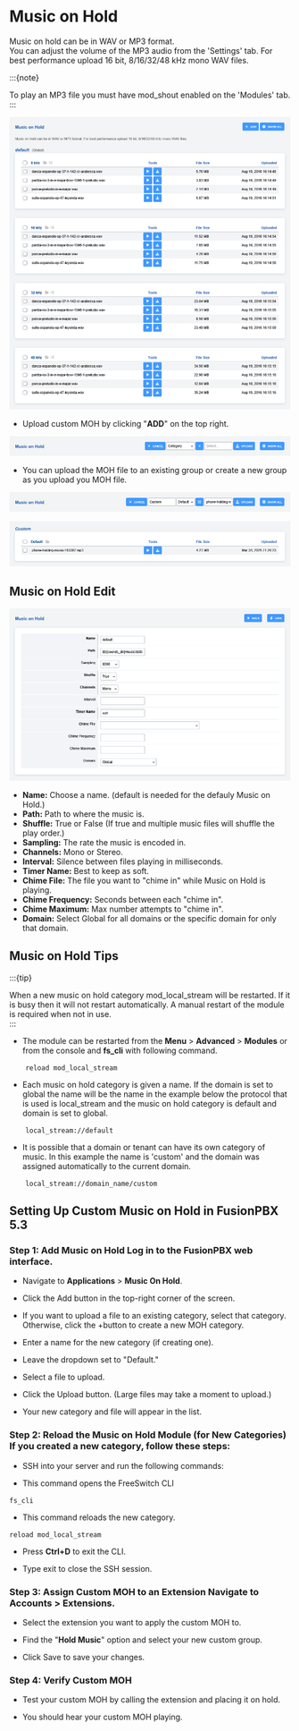 # Music on Hold

Music on hold can be in WAV or MP3 format.   
You can adjust the volume of the MP3 audio from the 'Settings' tab. For best performance upload 16 bit, 8/16/32/48 kHz mono WAV files.   

:::{note}

To play an MP3 file you must have mod_shout enabled on the 'Modules' tab.   
:::

![image](../_static/images/applications/music_on_hold/fusionpbx_music_on_hold1.png)

- Upload custom MOH by clicking "**ADD**" on the top right.

![image](../_static/images/applications/music_on_hold/fusionpbx_music_on_hold2.png)

- You can upload the MOH file to an existing group or create a new group as you upload you MOH file.

![image](../_static/images/applications/music_on_hold/fusionpbx_music_on_hold4.png)

![image](../_static/images/applications/music_on_hold/fusionpbx_music_on_hold5.png)

## Music on Hold Edit

![image](../_static/images/applications/music_on_hold/fusionpbx_music_on_hold6.png)

-   **Name:** Choose a name. (default is needed for the defauly Music on
    Hold.)
-   **Path:** Path to where the music is.
-   **Shuffle:** True or False (If true and multiple music files will
    shuffle the play order.)
-   **Sampling:** The rate the music is encoded in.
-   **Channels:** Mono or Stereo.
-   **Interval:** Silence between files playing in milliseconds.
-   **Timer Name:** Best to keep as soft.
-   **Chime File:** The file you want to \"chime in\" while Music on
    Hold is playing.
-   **Chime Frequency:** Seconds between each \"chime in\".
-   **Chime Maximum:** Max number attempts to \"chime in\".
-   **Domain:** Select Global for all domains or the specific domain for
    only that domain.

## Music on Hold Tips

:::{tip}   

When a new music on hold category mod_local_stream will be restarted. If it is busy then it will not restart automatically. A manual restart of the         module is required when not in use.   
:::

-   The module can be restarted from the **Menu** > **Advanced** > **Modules** or from the console and **fs_cli** with following command.

```
    reload mod_local_stream
```

-   Each music on hold category is given a name. If the domain is set to global the name will be the name in the example below the protocol that is used is     local_stream and the music on hold category is default and domain is set to global.

```
    local_stream://default
```

-   It is possible that a domain or tenant can have its own category of music. In this example the name is 'custom' and the domain was assigned                 automatically to the current domain.

```
    local_stream://domain_name/custom
```

## Setting Up Custom Music on Hold in FusionPBX 5.3

### Step 1: Add Music on Hold​ Log in to the FusionPBX web interface.

- Navigate to **Applications** > **Music On Hold**.

- Click the Add button in the top-right corner of the screen.

- If you want to upload a file to an existing category, select that
category. Otherwise, click the +button to create a new MOH category.

- Enter a name for the new category (if creating one).

- Leave the dropdown set to "Default."

- Select a file to upload.

- Click the Upload button. (Large files may take a moment to upload.)

- Your new category and file will appear in the list.

### Step 2: Reload the Music on Hold Module (for New Categories)​ If you created a new category, follow these steps:

- SSH into your server and run the following commands:

- This command opens the FreeSwitch CLI

```
fs_cli
```

- This command reloads the new category.

```
reload mod_local_stream
```

- Press **Ctrl+D** to exit the CLI.

- Type exit to close the SSH session.

### Step 3: Assign Custom MOH to an Extension​ Navigate to Accounts \> Extensions.

- Select the extension you want to apply the custom MOH to.

- Find the "**Hold Music**" option and select your new custom group.

- Click Save to save your changes.

### Step 4: Verify Custom MOH​ 

- Test your custom MOH by calling the extension and placing it on hold.

- You should hear your custom MOH playing.
